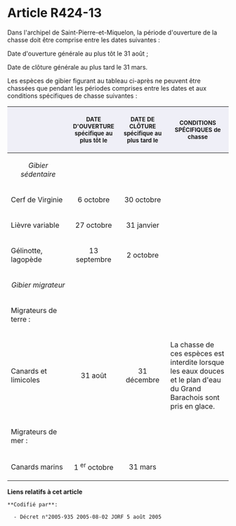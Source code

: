 # Article R424-13

Dans l'archipel de Saint-Pierre-et-Miquelon, la période d'ouverture de la chasse doit être comprise entre les dates
suivantes :

Date d'ouverture générale au plus tôt le 31 août ;

Date de clôture générale au plus tard le 31 mars.

Les espèces de gibier figurant au tableau ci-après ne peuvent être chassées que pendant les périodes comprises entre les
dates et aux conditions spécifiques de chasse suivantes :

<table>
    <thead>
      <tr>
        <th width="130" bgcolor="#efeff7" align="center">

</th>
        <th bgcolor="#efeff7" align="center" width="97">

<font size="2">DATE D'OUVERTURE spécifique au plus tôt le</font>
        </th>
        <th bgcolor="#efeff7" align="center" width="97">

<font size="2">DATE DE CLÔTURE spécifique au plus tard le</font>
        </th>
        <th width="130" bgcolor="#efeff7" align="center">

<font size="2">CONDITIONS SPÉCIFIQUES de chasse</font>
        </th>
      </tr>
    </thead>
    <tbody>
      <tr>
        <td align="center">

_Gibier sédentaire_
        </td>
        <td align="center">

</td>
        <td align="center">

</td>
        <td align="center">

</td>
      </tr>
      <tr>
        <td align="left">

Cerf de Virginie</td>
        <td align="center">

6 octobre</td>
        <td align="center">

30 octobre</td>
        <td align="center">

</td>
      </tr>
      <tr>
        <td align="left">

Lièvre variable</td>
        <td align="center">

27 octobre</td>
        <td align="center">

31 janvier</td>
        <td align="center">

</td>
      </tr>
      <tr>
        <td align="left">

Gélinotte, lagopède</td>
        <td align="center">

13 septembre</td>
        <td align="center">

2 octobre</td>
        <td align="center">

</td>
      </tr>
      <tr>
        <td align="center">

_Gibier migrateur_
        </td>
        <td align="center">

</td>
        <td align="center">

</td>
        <td align="center">

</td>
      </tr>
      <tr>
        <td align="left">

Migrateurs de terre :</td>
        <td align="center">

</td>
        <td align="center">

</td>
        <td align="center">

</td>
      </tr>
      <tr>
        <td align="left">

Canards et limicoles</td>
        <td align="center">

31 août</td>
        <td align="center">

31 décembre</td>
        <td align="left">

La chasse de ces espèces est interdite lorsque les eaux douces et le plan d'eau du Grand Barachois sont pris en glace.</td>
      </tr>
      <tr>
        <td align="left">

Migrateurs de mer :</td>
        <td align="center">

</td>
        <td align="center">

</td>
        <td align="left">

</td>
      </tr>
      <tr>
        <td align="left">

Canards marins</td>
        <td align="center">

1
          <sup>er</sup> octobre</td>
        <td align="center">

31 mars</td>
        <td align="left">

</td>
      </tr>
    </tbody>
  </table>

**Liens relatifs à cet article**

	**Codifié par**:

	  - Décret n°2005-935 2005-08-02 JORF 5 août 2005
